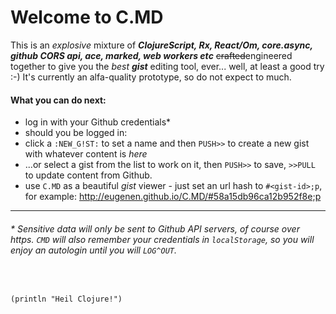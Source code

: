 
# Welcome to C.MD

This is an *explosive* mixture of ***ClojureScript, Rx, React/Om, core.async, github CORS api, ace, marked, web workers etc***  ~~crafted~~engineered together to give you the *best* ***gist*** editing tool, ever... well, at least a good try :-)
It's currently an alfa-quality prototype, so do not expect to much.


#### What you can do next:

- log in with your Github credentials*
- should you be logged in:
 - click a `:NEW_G!ST:` to set a name and then `PUSH>>` to create a new gist with whatever content is *here*
 - ...or select a gist from the list to work on it, then `PUSH>>` to save, `>>PULL` to update content from Github.
- use `C.MD` as a beautiful *gist* viewer - just set an url hash to `#<gist-id>;p`, for example: <http://eugenen.github.io/C.MD/#58a15db96ca12b952f8e;p>


***

###### \* Sensitive data will only be sent to Github API servers, of course over *https*. `CMD` will also remember your credentials in `localStorage`, so you will enjoy an *autologin* until you will `LOG^OUT`.


<br/>

```
(println "Heil Clojure!")
```
